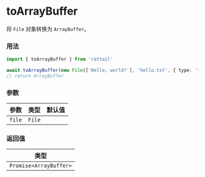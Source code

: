 # toArrayBuffer

将 `File` 对象转换为 `ArrayBuffer`。

### 用法

```ts
import { toArrayBuffer } from 'rattail'

await toArrayBuffer(new File(['Hello, world!'], 'hello.txt', { type: 'text/plain' }))
// return ArrayBuffer
```

### 参数

| 参数   | 类型   | 默认值 |
| ------ | ------ | ------ |
| `file` | `File` |        |

### 返回值

| 类型                   |
| ---------------------- |
| `Promise<ArrayBuffer>` |
